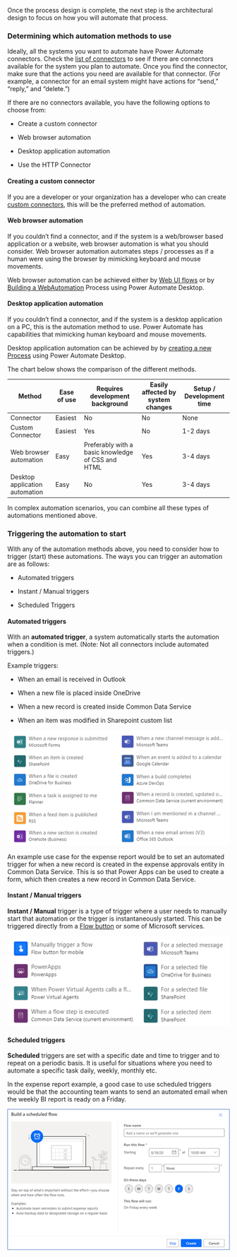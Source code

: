 Once the process design is complete, the next step is the architectural design
to focus on how you will automate that process.

### Determining which automation methods to use

Ideally, all the systems you want to automate have Power Automate connectors.
Check the [list of
connectors](https://docs.microsoft.com/connectors/custom-connectors/) to see if
there are connectors available for the system you plan to automate. Once you
find the connector, make sure that the actions you need are available for that
connector. (For example, a connector for an email system might have actions for
“send,” “reply,” and “delete.”)

If there are no connectors available, you have the following options to choose
from:

-   Create a custom connector

-   Web browser automation

-   Desktop application automation

-   Use the HTTP Connector

#### Creating a custom connector 

If you are a developer or your organization has a developer who can create
[custom connectors](https://docs.microsoft.com/connectors/custom-connectors/),
this will be the preferred method of automation.

#### Web browser automation

If you couldn’t find a connector, and if the system is a web/browser based
application or a website, web browser automation is what you should consider.
Web browser automation automates steps / processes as if a human were using the
browser by mimicking keyboard and mouse movements.

Web browser automation can be achieved either by [Web UI
flows](https://docs.microsoft.com/power-automate/ui-flows/create-web) or by
[Building a
WebAutomation](https://docs.winautomation.com/en/building-a-webautomation-process.html)
Process using Power Automate Desktop.

#### Desktop application automation

If you couldn’t find a connector, and if the system is a desktop application on
a PC, this is the automation method to use. Power Automate has capabilities that
mimicking human keyboard and mouse movements.

Desktop application automation can be achieved by by [creating a new
Process](https://docs.winautomation.com/en/create-a-new-process.html) using
Power Automate Desktop.

The chart below shows the comparison of the different methods.

| Method                         | Ease of use | Requires development background                   | Easily affected by system changes | Setup / Development time |
|--------------------------------|-------------|---------------------------------------------------|-----------------------------------|--------------------------|
| Connector                      | Easiest     | No                                                | No                                | None                     |
| Custom Connector               | Easiest     | Yes                                               | No                                | 1-2 days                 |
| Web browser automation         | Easy        | Preferably with a basic knowledge of CSS and HTML | Yes                               | 3-4 days                 |
| Desktop application automation | Easy        | No                                                | Yes                               | 3-4 days                 |

In complex automation scenarios, you can combine all these types of automations
mentioned above.

### Triggering the automation to start

With any of the automation methods above, you need to consider how to trigger
(start) these automations. The ways you can trigger an automation are as
follows:

-   Automated triggers

-   Instant / Manual triggers

-   Scheduled Triggers

#### Automated triggers

With an **automated trigger**, a system automatically starts the automation when
a condition is met. (Note: Not all connectors include automated triggers.)

Example triggers:

-   When an email is received in Outlook

-   When a new file is placed inside OneDrive

-   When a new record is created inside Common Data Service

-   When an item was modified in Sharepoint custom list

![Automated triggers](media/automated-triggers.png "Automated triggers")

An example use case for the expense report would be to set an automated trigger
for when a new record is created in the expense approvals entity in Common Data
Service. This is so that Power Apps can be used to create a form, which then
creates a new record in Common Data Service.

#### Instant / Manual triggers 

**Instant / Manual** trigger is a type of trigger where a user needs to manually
start that automation or the trigger is instantaneously started. This can be
triggered directly from a [Flow
button](https://docs.microsoft.com/en-us/power-automate/introduction-to-button-flows)
or some of Microsoft services.

![Instant triggers](media/instant-triggers.png "Instant triggers")

#### Scheduled triggers 

**Scheduled** triggers are set with a specific date and time to trigger and to
repeat on a periodic basis. It is useful for situations where you need to
automate a specific task daily, weekly, monthly etc.

In the expense report example, a good case to use scheduled triggers would be
that the accounting team wants to send an automated email when the weekly BI
report is ready on a Friday.

![Scheduled triggers](media/scheduled-triggers.png "Scheduled triggers")
